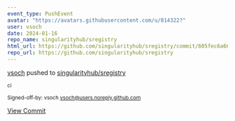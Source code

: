 ```yaml
---
event_type: PushEvent
avatar: "https://avatars.githubusercontent.com/u/814322?"
user: vsoch
date: 2024-01-16
repo_name: singularityhub/sregistry
html_url: https://github.com/singularityhub/sregistry/commit/605fec6a66193066095bae6a138dfeed3aa3539f
repo_url: https://github.com/singularityhub/sregistry
---
```


<a href='https://github.com/vsoch' target='_blank'>vsoch</a> pushed to <a href='https://github.com/singularityhub/sregistry' target='_blank'>singularityhub/sregistry</a>

<small>ci

Signed-off-by: vsoch <vsoch@users.noreply.github.com></small>

<a href='https://github.com/singularityhub/sregistry/commit/605fec6a66193066095bae6a138dfeed3aa3539f' target='_blank'>View Commit</a>